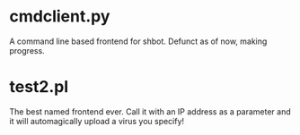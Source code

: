 # cmdclient.py #
A command line based frontend for shbot. Defunct as of now, making progress.

# test2.pl #
The best named frontend ever. Call it with an IP address as a parameter and it will automagically upload a virus you specify!